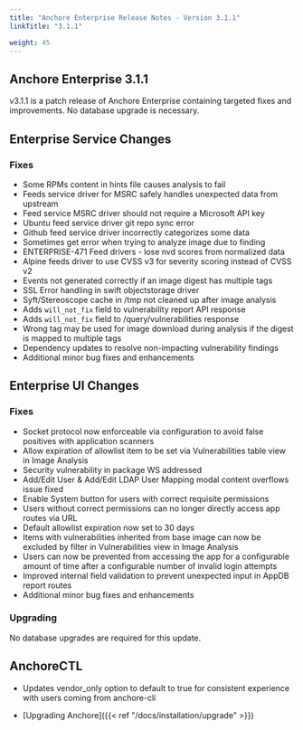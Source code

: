 ```yaml
---
title: "Anchore Enterprise Release Notes - Version 3.1.1"
linkTitle: "3.1.1"

weight: 45
---
```


## Anchore Enterprise 3.1.1

v3.1.1 is a patch release of Anchore Enterprise containing targeted fixes and improvements. No database upgrade is necessary.

## Enterprise Service Changes

### Fixes
- Some RPMs content in hints file causes analysis to fail
- Feeds service driver for MSRC safely handles unexpected data from upstream
- Feed service MSRC driver should not require a Microsoft API key
- Ubuntu feed service driver git repo sync error
- Github feed service driver incorrectly categorizes some data
- Sometimes get error when trying to analyze image due to finding
- ENTERPRISE-471 Feed drivers - lose nvd scores from normalized data
- Alpine feeds driver to use CVSS v3 for severity scoring instead of CVSS v2
- Events not generated correctly if an image digest has multiple tags
- SSL Error handling in swift objectstorage driver
- Syft/Stereoscope cache in /tmp not cleaned up after image analysis
- Adds `will_not_fix` field to vulnerability report API response
- Adds `will_not_fix` field to /query/vulnerabilities response
- Wrong tag may be used for image download during analysis if the digest is mapped to multiple tags
- Dependency updates to resolve non-impacting vulnerability findings
- Additional minor bug fixes and enhancements

## Enterprise UI Changes

### Fixes
- Socket protocol now enforceable via configuration to avoid false positives with application scanners
- Allow expiration of allowlist item to be set via Vulnerabilities table view in Image Analysis
- Security vulnerability in package WS addressed
- Add/Edit User & Add/Edit LDAP User Mapping modal content overflows issue fixed
- Enable System button for users with correct requisite permissions
- Users without correct permissions can no longer directly access app routes via URL
- Default allowlist expiration now set to 30 days
- Items with vulnerabilities inherited from base image can now be excluded by filter in Vulnerabilities view in Image Analysis
- Users can now be prevented from accessing the app for a configurable amount of time after a configurable number of invalid login attempts
- Improved internal field validation to prevent unexpected input in AppDB report routes
- Additional minor bug fixes and enhancements

### Upgrading
No database upgrades are required for this update.


## AnchoreCTL
- Updates vendor_only option to default to true for consistent experience with users coming from anchore-cli

* [Upgrading Anchore]({{< ref "/docs/installation/upgrade" >}})
